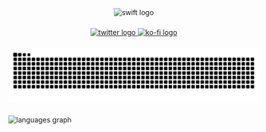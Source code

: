 <div align="center">
  <img src="https://img.shields.io/badge/Swift-F05138?logo=swift&logoColor=white&style=for-the-badge" height="50" alt="swift logo"  />
</div>

###

<div align="center">
  <a href="https://twitter.com/timi2506/" target="_blank">
    <img src="https://img.shields.io/static/v1?message=Twitter&logo=twitter&label=%F0%9D%95%8F&color=1DA1F2&logoColor=white&labelColor=000000&style=for-the-badge" height="50" alt="twitter logo"  />
  </a>
  <a href="https://ko-fi.com/timi2506/" target="_blank">
    <img src="https://img.shields.io/static/v1?message=Ko-fi&logo=ko-fi&label=&color=F16061&logoColor=white&labelColor=&style=for-the-badge" height="50" alt="ko-fi logo"  />
  </a>
</div>

###

<img src="https://raw.githubusercontent.com/timi2506/timi2506/output/snake.svg" alt="Snake animation" />

###

<div align="left">
  <img src="https://github-readme-stats.vercel.app/api/top-langs?username=timi2506&locale=en&hide_title=true&layout=compact&card_width=320&langs_count=5&theme=dark&hide_border=true&order=2&custom_title=Languages" height="75" alt="languages graph"  />
</div>

###
